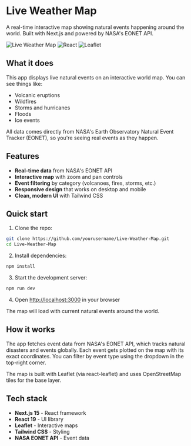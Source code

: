 # Live Weather Map

A real-time interactive map showing natural events happening around the world. Built with Next.js and powered by NASA's EONET API.

![Live Weather Map](https://img.shields.io/badge/Next.js-15.3.4-black?style=flat-square&logo=next.js)
![React](https://img.shields.io/badge/React-19.0.0-blue?style=flat-square&logo=react)
![Leaflet](https://img.shields.io/badge/Leaflet-1.9.4-green?style=flat-square&logo=leaflet)

## What it does

This app displays live natural events on an interactive world map. You can see things like:
-  Volcanic eruptions
-  Wildfires  
-  Storms and hurricanes
-  Floods
- Ice events

All data comes directly from NASA's Earth Observatory Natural Event Tracker (EONET), so you're seeing real events as they happen.

## Features

- **Real-time data** from NASA's EONET API
- **Interactive map** with zoom and pan controls
- **Event filtering** by category (volcanoes, fires, storms, etc.)
- **Responsive design** that works on desktop and mobile
- **Clean, modern UI** with Tailwind CSS

## Quick start

1. Clone the repo:
```bash
git clone https://github.com/yourusername/Live-Weather-Map.git
cd Live-Weather-Map
```

2. Install dependencies:
```bash
npm install
```

3. Start the development server:
```bash
npm run dev
```

4. Open [http://localhost:3000](http://localhost:3000) in your browser

 The map will load with current natural events around the world.

## How it works

The app fetches event data from NASA's EONET API, which tracks natural disasters and events globally. Each event gets plotted on the map with its exact coordinates. You can filter by event type using the dropdown in the top-right corner.

The map is built with Leaflet (via react-leaflet) and uses OpenStreetMap tiles for the base layer.

## Tech stack

- **Next.js 15** - React framework
- **React 19** - UI library  
- **Leaflet** - Interactive maps
- **Tailwind CSS** - Styling
- **NASA EONET API** - Event data

